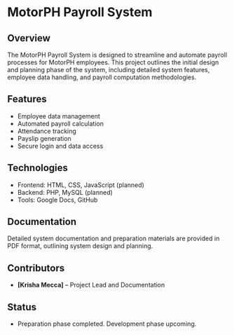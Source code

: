 # MotorPH Payroll System

## Overview
The MotorPH Payroll System is designed to streamline and automate payroll processes for MotorPH employees. This project outlines the initial design and planning phase of the system, including detailed system features, employee data handling, and payroll computation methodologies.

## Features
- Employee data management
- Automated payroll calculation
- Attendance tracking
- Payslip generation
- Secure login and data access

## Technologies
- Frontend: HTML, CSS, JavaScript (planned)
- Backend: PHP, MySQL (planned)
- Tools: Google Docs, GitHub

## Documentation
Detailed system documentation and preparation materials are provided in PDF format, outlining system design and planning.

## Contributors
- **[Krisha Mecca]** – Project Lead and Documentation

## Status
- Preparation phase completed. Development phase upcoming.

